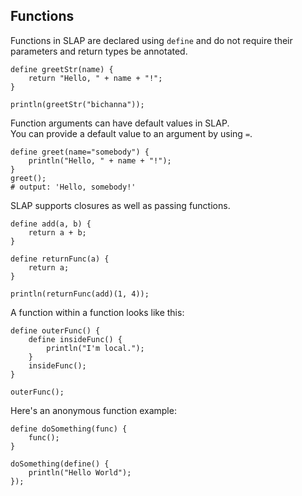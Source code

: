 ## Functions

Functions in SLAP are declared using `define` and do not require their parameters and return types be annotated.
```
define greetStr(name) {
    return "Hello, " + name + "!";
}

println(greetStr("bichanna"));
```

Function arguments can have default values in SLAP.<br>
You can provide a default value to an argument by using `=`.

```
define greet(name="somebody") {
    println("Hello, " + name + "!");
}
greet();
# output: 'Hello, somebody!'
```

SLAP supports closures as well as passing functions.

```
define add(a, b) {
    return a + b;
}

define returnFunc(a) {
    return a;
}

println(returnFunc(add)(1, 4));
```

A function within a function looks like this:

```
define outerFunc() {
    define insideFunc() {
        println("I'm local.");
    }
    insideFunc();
}

outerFunc();
```

Here's an anonymous function example:

```
define doSomething(func) {
    func();
}

doSomething(define() {
    println("Hello World");
});
```